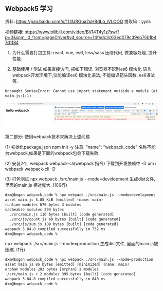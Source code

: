 ## Webpack5 学习


资料:
https://pan.baidu.com/s/114lJRGua2uHBdLq_iVLOOQ 提取码：yyds

视频链接:
https://www.bilibili.com/video/BV14T4y1z7sw/?p=3&spm_id_from=pageDriver&vd_source=14fedc3c63ed079cd9eb76b1b47d1f84



1. 为什么需要打包工具:
react, vue, es6, less/sass
压缩代码, 做兼容处理, 提升性能.

2. 基础使用 / 测试
如果直接访问, 报如下错误.
浏览器不识别es6 模块化 语言
webpack开发环境下,仅能编译es6 模块化语法, 不能编译箭头函数, es6语法等.
```
Uncaught SyntaxError: Cannot use import statement outside a module (at main.js:1:1)
```

 ![Uncaught SyntaxError.png](./public/img/Uncaught%20SyntaxError.png)


第二部分:
使用webpack技术来解决上述问题


(1) 初始化package.json
npm init -y 
注意: "name": "webpack_code" 名称不能为webpack,如果是下面的webpack包会下载失败.

(2) 安装2个, webpack webpack-cli(webpack 指令)
下载到开发依赖中 -D
pm i webpack webpack-cli -D

(3) 打包测试
npx webpack ./src/main.js --mode=development
生成dist文件, 里面的main.js 相对庞大. (106行)
```
dxm@bogon webpack_code % npx webpack ./src/main.js --mode=development
asset main.js 5.05 KiB [emitted] (name: main)
runtime modules 670 bytes 3 modules
cacheable modules 294 bytes
  ./src/main.js 116 bytes [built] [code generated]
  ./src/js/count.js 69 bytes [built] [code generated]
  ./src/js/sum.js 109 bytes [built] [code generated]
webpack 5.84.0 compiled successfully in 732 ms
dxm@bogon webpack_code %
```
 
npx webpack ./src/main.js --mode=production
生成dist文件, 里面的main.js被压缩. (1行)
```
dxm@bogon webpack_code % npx webpack ./src/main.js --mode=production 
asset main.js 86 bytes [emitted] [minimized] (name: main)
orphan modules 283 bytes [orphan] 2 modules
./src/main.js + 2 modules 399 bytes [built] [code generated]
webpack 5.84.0 compiled successfully in 840 ms
dxm@bogon webpack_code % 
```